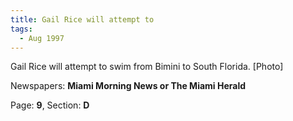 ```yaml
---  
title: Gail Rice will attempt to  
tags:  
  - Aug 1997  
---  
```

  
Gail Rice will attempt to swim from Bimini to South Florida. [Photo]  
  
Newspapers: **Miami Morning News or The Miami Herald**  
  
Page: **9**, Section: **D** 
